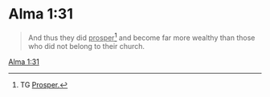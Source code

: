 # Alma 1:31

> And thus they did <u>prosper</u>[^a] and become far more wealthy than those who did not belong to their church.

[Alma 1:31](https://www.churchofjesuschrist.org/study/scriptures/bofm/alma/1?lang=eng&id=p31#p31)


[^a]: TG [Prosper.](https://www.churchofjesuschrist.org/study/scriptures/tg/prosper?lang=eng)
